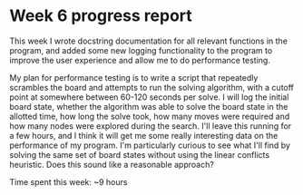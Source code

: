 # Week 6 progress report

This week I wrote docstring documentation for all relevant functions in the program, and added some new logging functionality to the program to improve the user experience and allow me to do performance testing.

My plan for performance testing is to write a script that repeatedly scrambles the board and attempts to run the solving algorithm, with a cutoff point at somewhere between 60-120 seconds per solve. I will log the initial board state, whether the algorithm was able to solve the board state in the allotted time, how long the solve took, how many moves were required and how many nodes were explored during the search. I'll leave this running for a few hours, and I think it will get me some really interesting data on the performance of my program. I'm particularly curious to see what I'll find by solving the same set of board states without using the linear conflicts heuristic. Does this sound like a reasonable approach?

Time spent this week: ~9 hours
